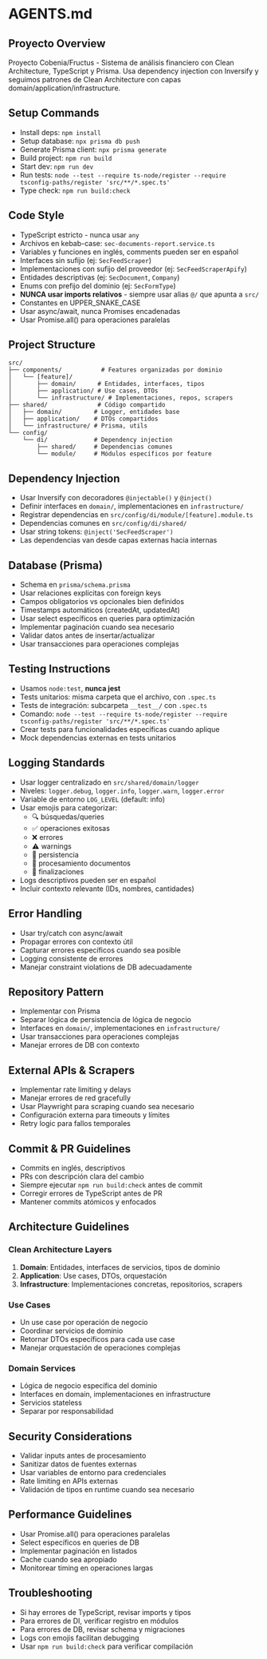 # AGENTS.md

## Proyecto Overview

Proyecto Cobenia/Fructus - Sistema de análisis financiero con Clean Architecture, TypeScript y Prisma. Usa dependency injection con Inversify y seguimos patrones de Clean Architecture con capas domain/application/infrastructure.

## Setup Commands

- Install deps: `npm install`
- Setup database: `npx prisma db push`
- Generate Prisma client: `npx prisma generate`
- Build project: `npm run build`
- Start dev: `npm run dev`
- Run tests: `node --test --require ts-node/register --require tsconfig-paths/register 'src/**/*.spec.ts'`
- Type check: `npm run build:check`

## Code Style

- TypeScript estricto - nunca usar `any`
- Archivos en kebab-case: `sec-documents-report.service.ts`
- Variables y funciones en inglés, comments pueden ser en español
- Interfaces sin sufijo (ej: `SecFeedScraper`)
- Implementaciones con sufijo del proveedor (ej: `SecFeedScraperApify`)
- Entidades descriptivas (ej: `SecDocument`, `Company`)
- Enums con prefijo del dominio (ej: `SecFormType`)
- **NUNCA usar imports relativos** - siempre usar alias `@/` que apunta a `src/`
- Constantes en UPPER_SNAKE_CASE
- Usar async/await, nunca Promises encadenadas
- Usar Promise.all() para operaciones paralelas

## Project Structure

```
src/
├── components/           # Features organizadas por dominio
│   └── [feature]/
│       ├── domain/      # Entidades, interfaces, tipos
│       ├── application/ # Use cases, DTOs
│       └── infrastructure/ # Implementaciones, repos, scrapers
├── shared/              # Código compartido
│   ├── domain/         # Logger, entidades base
│   ├── application/    # DTOs compartidos
│   └── infrastructure/ # Prisma, utils
└── config/
    └── di/             # Dependency injection
        ├── shared/     # Dependencias comunes
        └── module/     # Módulos específicos por feature
```

## Dependency Injection

- Usar Inversify con decoradores `@injectable()` y `@inject()`
- Definir interfaces en `domain/`, implementaciones en `infrastructure/`
- Registrar dependencias en `src/config/di/module/[feature].module.ts`
- Dependencias comunes en `src/config/di/shared/`
- Usar string tokens: `@inject('SecFeedScraper')`
- Las dependencias van desde capas externas hacia internas

## Database (Prisma)

- Schema en `prisma/schema.prisma`
- Usar relaciones explícitas con foreign keys
- Campos obligatorios vs opcionales bien definidos
- Timestamps automáticos (createdAt, updatedAt)
- Usar select específicos en queries para optimización
- Implementar paginación cuando sea necesario
- Validar datos antes de insertar/actualizar
- Usar transacciones para operaciones complejas

## Testing Instructions

- Usamos `node:test`, **nunca jest**
- Tests unitarios: misma carpeta que el archivo, con `.spec.ts`
- Tests de integración: subcarpeta `__test__/` con `.spec.ts`
- Comando: `node --test --require ts-node/register --require tsconfig-paths/register 'src/**/*.spec.ts'`
- Crear tests para funcionalidades específicas cuando aplique
- Mock dependencias externas en tests unitarios

## Logging Standards

- Usar logger centralizado en `src/shared/domain/logger`
- Niveles: `logger.debug`, `logger.info`, `logger.warn`, `logger.error`
- Variable de entorno `LOG_LEVEL` (default: info)
- Usar emojis para categorizar:
  - 🔍 búsquedas/queries
  - ✅ operaciones exitosas
  - ❌ errores
  - ⚠️ warnings
  - 💾 persistencia
  - 📄 procesamiento documentos
  - 🏁 finalizaciones
- Logs descriptivos pueden ser en español
- Incluir contexto relevante (IDs, nombres, cantidades)

## Error Handling

- Usar try/catch con async/await
- Propagar errores con contexto útil
- Capturar errores específicos cuando sea posible
- Logging consistente de errores
- Manejar constraint violations de DB adecuadamente

## Repository Pattern

- Implementar con Prisma
- Separar lógica de persistencia de lógica de negocio
- Interfaces en `domain/`, implementaciones en `infrastructure/`
- Usar transacciones para operaciones complejas
- Manejar errores de DB con contexto

## External APIs & Scrapers

- Implementar rate limiting y delays
- Manejar errores de red gracefully
- Usar Playwright para scraping cuando sea necesario
- Configuración externa para timeouts y límites
- Retry logic para fallos temporales

## Commit & PR Guidelines

- Commits en inglés, descriptivos
- PRs con descripción clara del cambio
- Siempre ejecutar `npm run build:check` antes de commit
- Corregir errores de TypeScript antes de PR
- Mantener commits atómicos y enfocados

## Architecture Guidelines

### Clean Architecture Layers

1. **Domain**: Entidades, interfaces de servicios, tipos de dominio
2. **Application**: Use cases, DTOs, orquestación
3. **Infrastructure**: Implementaciones concretas, repositorios, scrapers

### Use Cases

- Un use case por operación de negocio
- Coordinar servicios de dominio
- Retornar DTOs específicos para cada use case
- Manejar orquestación de operaciones complejas

### Domain Services

- Lógica de negocio específica del dominio
- Interfaces en domain, implementaciones en infrastructure
- Servicios stateless
- Separar por responsabilidad

## Security Considerations

- Validar inputs antes de procesamiento
- Sanitizar datos de fuentes externas
- Usar variables de entorno para credenciales
- Rate limiting en APIs externas
- Validación de tipos en runtime cuando sea necesario

## Performance Guidelines

- Usar Promise.all() para operaciones paralelas
- Select específicos en queries de DB
- Implementar paginación en listados
- Cache cuando sea apropiado
- Monitorear timing en operaciones largas

## Troubleshooting

- Si hay errores de TypeScript, revisar imports y tipos
- Para errores de DI, verificar registro en módulos
- Para errores de DB, revisar schema y migraciones
- Logs con emojis facilitan debugging
- Usar `npm run build:check` para verificar compilación
